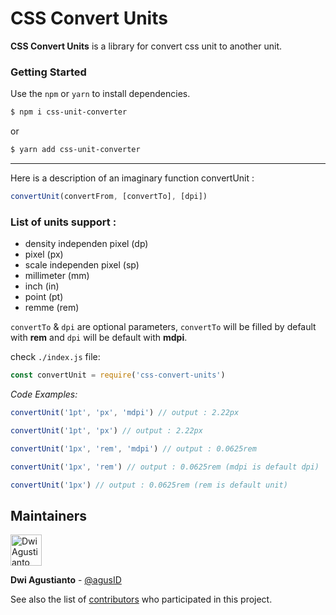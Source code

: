 # CSS Convert Units

**CSS Convert Units** is a library for convert css unit to another unit.

### Getting Started

Use the `npm` or `yarn` to install dependencies.

```bash
$ npm i css-unit-converter
```
 or
```bash
$ yarn add css-unit-converter
```
---
Here is a description of an imaginary function convertUnit :
```javascript
convertUnit(convertFrom, [convertTo], [dpi])
```
### List of units support :

- density independen pixel (dp)
- pixel (px)
- scale independen pixel (sp)
- millimeter (mm)
- inch (in)
- point (pt)
- remme (rem)

`convertTo` & `dpi` are optional parameters, `convertTo` will be filled by default with **rem** and
`dpi` will be default with **mdpi**.

check `./index.js` file:
```javascript
const convertUnit = require('css-convert-units')
```
*Code Examples:*
```javascript
convertUnit('1pt', 'px', 'mdpi') // output : 2.22px
```
```javascript
convertUnit('1pt', 'px') // output : 2.22px
```
```javascript
convertUnit('1px', 'rem', 'mdpi') // output : 0.0625rem
```
```javascript
convertUnit('1px', 'rem') // output : 0.0625rem (mdpi is default dpi)
```
```javascript
convertUnit('1px') // output : 0.0625rem (rem is default unit)
```
## Maintainers
<p>
  <a href="https://github.com/agusID"><img 
  width="50" src="https://avatars3.githubusercontent.com/u/13955708?s=460&v=4" alt="Dwi Agustianto">
  </a>
</p>

**Dwi Agustianto** - [@agusID](https://github.com/agusID)

See also the list of [contributors](https://github.com/agusID/css-convert-units/contributors) who participated in this project.